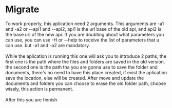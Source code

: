 # Migrate

To work properly, this aplication need 2 arguments. This arguments are -a1 and -a2 or --api1 and --api2, api1 is the url base of the old api, and api2 is the base url
of the new api. If you are doubting about what parameters you can use, you can use -H or --help to receive the list of parameters that u can use. but -a1
and -a2 are mandatory.<br><br>
While the aplication is running this one will ask you to introduce 2 paths, the first one is the path where the files and folders are saved in the old version. the second one is the path tha you are gonna use to save the folder and documents, there's no need to have this place created, if exist the aplication save the location, else will be created.
After move and update the documents and folders you can choose to erase the old folder path, choose wisely, this action is permanent.<br><br>
After this you are finnish
